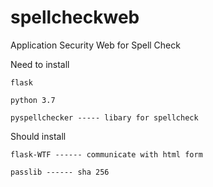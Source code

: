 # spellcheckweb
Application Security Web for Spell Check

Need to install

    flask

    python 3.7
  
    pyspellchecker ----- libary for spellcheck

Should install

    flask-WTF ------ communicate with html form

    passlib ------ sha 256
